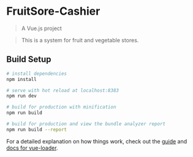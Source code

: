 # FruitSore-Cashier

> A Vue.js project 

> This is a system for fruit and vegetable stores.

## Build Setup

``` bash
# install dependencies
npm install

# serve with hot reload at localhost:8383
npm run dev

# build for production with minification
npm run build

# build for production and view the bundle analyzer report
npm run build --report
```

For a detailed explanation on how things work, check out the [guide](http://vuejs-templates.github.io/webpack/) and [docs for vue-loader](http://vuejs.github.io/vue-loader).
